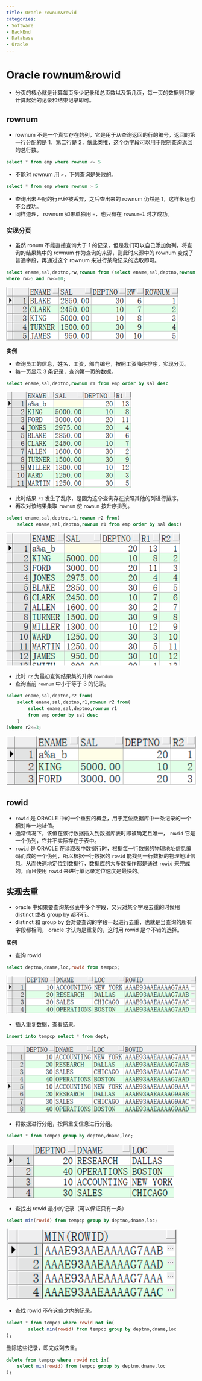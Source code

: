 ```yaml
---
title: Oracle rownum&rowid
categories:
- Software
- BackEnd
- Database
- Oracle
---
```

# Oracle rownum&rowid

- 分页的核心就是计算每页多少记录和总页数以及第几页，每一页的数据则只需计算起始的记录和结束记录即可。

## rownum

- rownum 不是一个真实存在的列，它是用于从查询返回的行的编号，返回的第一行分配的是 1，第二行是 2，依此类推，这个伪字段可以用于限制查询返回的总行数。

```sql
select * from emp where rownum <= 5
```

- 不能对 rownum 用 `>`，下列查询是失败的。

```sql
select * from emp where rownum > 5
```

- 查询出未匹配的行已经被丢弃，之后查出来的 rownum 仍然是 1，这样永远也不会成功。
- 同样道理， rownum 如果单独用 `=`，也只有在 `rownum=1` 时才成功。

### 实现分页

- 虽然 ronum 不能直接查询大于 1 的记录，但是我们可以自己添加伪列，将查询的结果集中的 rownum 作为查询的来源，则此时来源中的 rownum 变成了普通字段，再通过这个 rownum 来进行某段记录的选取即可。

```sql
select ename,sal,deptno,rw,rownum from (select ename,sal,deptno,rownum rw from emp)
where rw>5 and rw<=10;
```

<img src="https://raw.githubusercontent.com/LuShan123888/Files/main/Pictures/2020-12-10-image-20201019112139977.png" alt="image-20201019112139977" style="zoom:50%;" />

**实例**

- 查询员工的信息，姓名，工资，部门编号，按照工资降序排序，实现分页。
- 每一页显示 3 条记录，查询第一页的数据。

```sql
select ename,sal,deptno,rownum r1 from emp order by sal desc
```

<img src="https://raw.githubusercontent.com/LuShan123888/Files/main/Pictures/2020-12-10-image-20201019113234148.png" alt="image-20201019113234148" style="zoom: 67%;" />

- 此时结果 `r1` 发生了乱序，是因为这个查询存在按照其他的列进行排序。
- 再次对该结果集取 `rownum` 使 `rownum` 按升序排列。

```sql
select ename,sal,deptno,r1,rownum r2 from(
	select ename,sal,deptno,rownum r1 from emp order by sal desc)
```

<img src="https://raw.githubusercontent.com/LuShan123888/Files/main/Pictures/2020-12-10-2020-11-06-image-20201019113330065.png" alt="image-20201019113330065" style="zoom:50%;" />

- 此时 `r2` 为最初查询结果集的升序 `rowndum`
- 查询当前 `rownum` 中小于等于 3 的记录。

```sql
select ename,sal,deptno,r2 from(
	select ename,sal,deptno,r1,rownum r2 from(
		select ename,sal,deptno,rownum r1
		from emp order by sal desc
	)
)where r2<=3;
```

<img src="https://raw.githubusercontent.com/LuShan123888/Files/main/Pictures/2020-12-10-2020-11-06-image-20201019113411210.png" alt="image-20201019113411210" style="zoom:50%;" />

## rowid

- `rowid` 是 ORACLE 中的一个重要的概念，用于定位数据库中一条记录的一个相对唯一地址值。
- 通常情况下，该值在该行数据插入到数据库表时即被确定且唯一， `rowid` 它是一个伪列，它并不实际存在于表中。
- `rowid` 是 ORACLE 在读取表中数据行时，根据每一行数据的物理地址信息编码而成的一个伪列，所以根据一行数据的 `rowid` 能找到一行数据的物理地址信息，从而快速地定位到数据行，数据库的大多数操作都是通过 `rowid` 来完成的，而且使用 `rowid` 来进行单记录定位速度是最快的。

## 实现去重

- oracle 中如果要查询某张表中多个字段，又只对某个字段去重的时候用 distinct 或者 group by 都不行。
- distinct 和 group by 会对要查询的字段一起进行去重，也就是当查询的所有字段都相同， oracle 才认为是重复的，这时用 rowid 是个不错的选择。

**实例**

- 查询 rowid

```sql
select deptno,dname,loc,rowid from tempcp;
```

<img src="https://raw.githubusercontent.com/LuShan123888/Files/main/Pictures/2020-12-10-image-20201019132935238.png" alt="image-20201019132935238" style="zoom:50%;" />

- 插入重复数据，查看结果。

```sql
insert into tempcp select * from dept;
```

<img src="https://raw.githubusercontent.com/LuShan123888/Files/main/Pictures/2020-12-10-image-20201019133113356.png" alt="image-20201019133113356" style="zoom:50%;" />

- 将数据进行分组，按照重复信息进行分组。

```sql
select * from tempcp group by deptno,dname,loc;
```

<img src="https://raw.githubusercontent.com/LuShan123888/Files/main/Pictures/2020-12-10-image-20201019133351902.png" alt="image-20201019133351902" style="zoom:50%;" />

- 查找出 rowid 最小的记录（可以保证只有一条）

```sql
select min(rowid) from tempcp group by deptno,dname,loc;
```

<img src="https://raw.githubusercontent.com/LuShan123888/Files/main/Pictures/2020-12-10-image-20201019133505973.png" alt="image-20201019133505973" style="zoom:50%;" />

- 查找 rowid 不在这些之内的记录。

```sql
select * from tempcp where rowid not in(
    	select min(rowid) from tempcp group by deptno,dname,loc
);
```

删除这些记录，即完成列去重。

```sql
delete from tempcp where rowid not in(
	select min(rowid) from tempcp group by deptno,dname,loc
);
```

